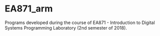 # EA871_arm
Programs developed during the course of EA871 - Introduction to Digital Systems Programming Laboratory (2nd semester of 2018). 
